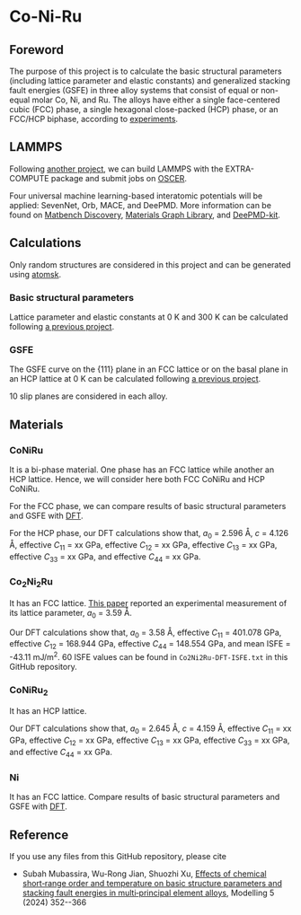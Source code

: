 # Co-Ni-Ru

## Foreword

The purpose of this project is to calculate the basic structural parameters (including lattice parameter and elastic constants) and generalized stacking fault energies (GSFE) in three alloy systems that consist of equal or non-equal molar Co, Ni, and Ru. The alloys have either a single face-centered cubic (FCC) phase, a single hexagonal close-packed (HCP) phase, or an FCC/HCP biphase, according to [experiments](https://doi.org/10.1016/j.actamat.2020.05.003).

## LAMMPS

Following [another project](https://github.com/shuozhixu/Modelling_2024), we can build LAMMPS with the EXTRA-COMPUTE package and submit jobs on [OSCER](http://www.ou.edu/oscer.html).

Four universal machine learning-based interatomic potentials will be applied: SevenNet, Orb, MACE, and DeePMD. More information can be found on [Matbench Discovery](https://matbench-discovery.materialsproject.org), [Materials Graph Library](https://github.com/materialsvirtuallab/matgl), and [DeePMD-kit](https://github.com/deepmodeling/deepmd-kit).

## Calculations

Only random structures are considered in this project and can be generated using [atomsk](https://atomsk.univ-lille.fr).

### Basic structural parameters

Lattice parameter and elastic constants at 0 K and 300 K can be calculated following [a previous project](https://github.com/shuozhixu/Modelling_2024). 

### GSFE

The GSFE curve on the {111} plane in an FCC lattice or on the basal plane in an HCP lattice at 0 K can be calculated following [a previous project](https://github.com/shuozhixu/Modelling_2024).

10 slip planes are considered in each alloy.

## Materials

### CoNiRu

It is a bi-phase material. One phase has an FCC lattice while another an HCP lattice. Hence, we will consider here both FCC CoNiRu and HCP CoNiRu.

For the FCC phase, we can compare results of basic structural parameters and GSFE with [DFT](http://dx.doi.org/10.1088/1361-651X/ab3b62).

For the HCP phase, our DFT calculations show that, _a_<sub>0</sub> = 2.596 &#8491;, _c_ = 4.126 &#8491;, effective _C_<sub>11</sub> = xx GPa, effective _C_<sub>12</sub> = xx GPa, effective _C_<sub>13</sub> = xx GPa, effective _C_<sub>33</sub> = xx GPa, and effective _C_<sub>44</sub> = xx GPa.

### Co<sub>2</sub>Ni<sub>2</sub>Ru

It has an FCC lattice. [This paper](https://doi.org/10.1016/j.actamat.2020.05.003) reported an experimental measurement of its lattice parameter, _a_<sub>0</sub> = 3.59 &#8491;.

Our DFT calculations show that, _a_<sub>0</sub> = 3.58 &#8491;, effective _C_<sub>11</sub> = 401.078 GPa, effective _C_<sub>12</sub> = 168.944 GPa, effective _C_<sub>44</sub> = 148.554 GPa, and mean ISFE = -43.11 mJ/m<sup>2</sup>. 60 ISFE values can be found in `Co2Ni2Ru-DFT-ISFE.txt` in this GitHub repository.

### CoNiRu<sub>2</sub>

It has an HCP lattice.

Our DFT calculations show that, _a_<sub>0</sub> = 2.645 &#8491;, _c_ = 4.159 &#8491;, effective _C_<sub>11</sub> = xx GPa, effective _C_<sub>12</sub> = xx GPa, effective _C_<sub>13</sub> = xx GPa, effective _C_<sub>33</sub> = xx GPa, and effective _C_<sub>44</sub> = xx GPa.

### Ni

It has an FCC lattice. Compare results of basic structural parameters and GSFE with [DFT](http://dx.doi.org/10.1063/1.5115282).

## Reference

If you use any files from this GitHub repository, please cite

- Subah Mubassira, Wu-Rong Jian, Shuozhi Xu, [Effects of chemical short‑range order and temperature on basic structure parameters and stacking fault energies in multi‑principal element alloys](https://doi.org/10.3390/modelling5010019), Modelling 5 (2024) 352--366
